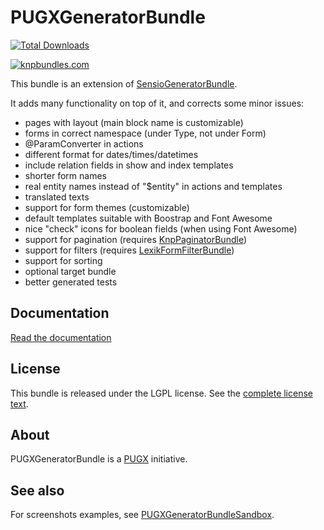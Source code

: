 PUGXGeneratorBundle
===================

[![Total Downloads](https://poser.pugx.org/pugx/generator-bundle/downloads.png)](https://packagist.org/packages/pugx/generator-bundle)

[![knpbundles.com](http://knpbundles.com/PUGX/PUGXGeneratorBundle/badge-short)](http://knpbundles.com/PUGX/PUGXGeneratorBundle)


This bundle is an extension of [SensioGeneratorBundle](https://github.com/sensio/SensioGeneratorBundle).

It adds many functionality on top of it, and corrects some minor issues:
* pages with layout (main block name is customizable)
* forms in correct namespace (under Type, not under Form)
* @ParamConverter in actions
* different format for dates/times/datetimes
* include relation fields in show and index templates
* shorter form names
* real entity names instead of "$entity" in actions and templates
* translated texts
* support for form themes (customizable)
* default templates suitable with Boostrap and Font Awesome
* nice "check" icons for boolean fields (when using Font Awesome)
* support for pagination (requires [KnpPaginatorBundle](https://github.com/KnpLabs/KnpPaginatorBundle))
* support for filters (requires [LexikFormFilterBundle](https://github.com/lexik/LexikFormFilterBundle))
* support for sorting
* optional target bundle
* better generated tests

Documentation
-------------

[Read the documentation](Resources/doc/index.md)

License
-------

This bundle is released under the LGPL license. See the [complete license text](Resources/meta/LICENSE).

About
-----

PUGXGeneratorBundle is a [PUGX](https://github.com/PUGX) initiative.

See also
--------

For screenshots examples, see [PUGXGeneratorBundleSandbox](https://github.com/garak/PUGXGeneratorBundleSandbox).

